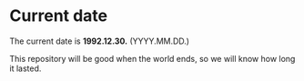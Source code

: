 # Current date

The current date is **1992.12.30.** (YYYY.MM.DD.)

This repository will be good when the world ends, so we will know how long it lasted.